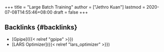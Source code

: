 +++
title = "Large Batch Training"
author = ["Jethro Kuan"]
lastmod = 2020-07-08T14:55:46+08:00
draft = false
+++

## Backlinks {#backlinks}

- [Gpipe]({{< relref "gpipe" >}})
- [LARS Optimizer]({{< relref "lars_optimizer" >}})
